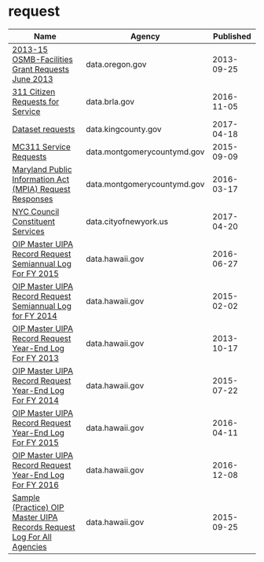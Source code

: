# request

Name | Agency | Published
---- | ---- | ---------
[2013-15 OSMB-Facilities Grant Requests June 2013](../socrata/mf2v-j8rp.md) | data.oregon.gov | 2013-09-25
[311 Citizen Requests for Service](../socrata/7ixm-mnvx.md) | data.brla.gov | 2016-11-05
[Dataset requests](../socrata/56g4-9ua5.md) | data.kingcounty.gov | 2017-04-18
[MC311 Service Requests](../socrata/xtyh-brr2.md) | data.montgomerycountymd.gov | 2015-09-09
[Maryland Public Information Act (MPIA) Request Responses](../socrata/99ya-kjjr.md) | data.montgomerycountymd.gov | 2016-03-17
[NYC Council Constituent Services](../socrata/b9km-gdpy.md) | data.cityofnewyork.us | 2017-04-20
[OIP Master UIPA Record Request Semiannual Log For FY 2015](../socrata/mn4j-jmba.md) | data.hawaii.gov | 2016-06-27
[OIP Master UIPA Record Request Semiannual Log for FY 2014](../socrata/3ehz-vfp2.md) | data.hawaii.gov | 2015-02-02
[OIP Master UIPA Record Request Year-End Log For FY 2013](../socrata/7dxn-jvme.md) | data.hawaii.gov | 2013-10-17
[OIP Master UIPA Record Request Year-End Log For FY 2014](../socrata/2vfn-s87v.md) | data.hawaii.gov | 2015-07-22
[OIP Master UIPA Record Request Year-End Log For FY 2015](../socrata/gf4v-varx.md) | data.hawaii.gov | 2016-04-11
[OIP Master UIPA Record Request Year-End Log For FY 2016](../socrata/at3y-6tbt.md) | data.hawaii.gov | 2016-12-08
[Sample (Practice) OIP Master UIPA Records Request Log For All Agencies](../socrata/c4r6-wq6h.md) | data.hawaii.gov | 2015-09-25

